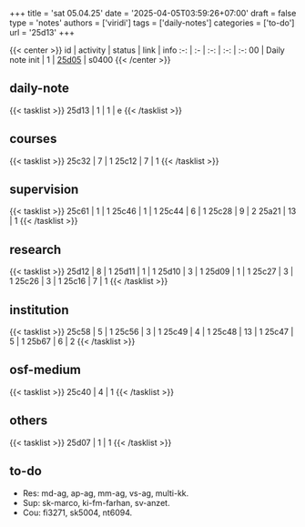 +++
title = 'sat 05.04.25'
date = '2025-04-05T03:59:26+07:00'
draft = false
type = 'notes'
authors = ['viridi']
tags = ['daily-notes']
categories = ['to-do']
url = '25d13'
+++

{{< center >}}
id | activity | status | link | info
:-: | :- | :-: | :-: | :-:
00 | Daily note init    | 1 | [25d05](/notes/25d05) | s0400
{{< /center >}}

<!--more-->

## daily-note
{{< tasklist >}}
25d13 | 1 | 1 | e
{{< /tasklist >}}


## courses
{{< tasklist >}}
25c32 | 7 | 1
25c12 | 7 | 1 
{{< /tasklist >}}


## supervision
{{< tasklist >}}
25c61 | 1 | 1
25c46 | 1 | 1
25c44 | 6 | 1
25c28 | 9 | 2
25a21 | 13 | 1
{{< /tasklist >}}


## research
{{< tasklist >}}
25d12 | 8 | 1
25d11 | 1 | 1
25d10 | 3 | 1
25d09 | 1 | 1
25c27 | 3 | 1
25c26 | 3 | 1
25c16 | 7 | 1
{{< /tasklist >}}


## institution
{{< tasklist >}}
25c58 | 5 | 1
25c56 | 3 | 1
25c49 | 4 | 1
25c48 | 13 | 1
25c47 | 5 | 1
25b67 | 6 | 2
{{< /tasklist >}}


## osf-medium
{{< tasklist >}}
25c40 | 4 | 1
{{< /tasklist >}}


## others
{{< tasklist >}}
25d07 | 1 | 1
{{< /tasklist >}}


## to-do
- Res: md-ag, ap-ag, mm-ag, vs-ag, multi-kk.
- Sup: sk-marco, ki-fm-farhan, sv-anzet.
- Cou: fi3271, sk5004, nt6094.
<!--https://six.itb.ac.id/app/dosen:197312011999031002+2024-2/kelas/kehadiran-->
